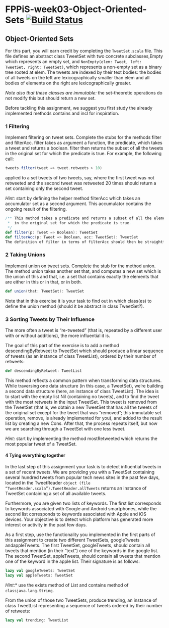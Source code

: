 # FPPiS-week03-Object-Oriented-Sets [![Build Status](https://travis-ci.org/christiangda/FPPiS-week03-Object-Oriented-Sets.png)](https://travis-ci.org/christiangda/FPPiS-week03-Object-Oriented-Sets)

## Object-Oriented Sets

For this part, you will earn credit by completing the `TweetSet.scala` file.
This file defines an abstract class TweetSet with two concrete subclasses,Empty
which represents an empty set, and
`NonEmpty(elem: Tweet, left: TweetSet, right: TweetSet)`, which represents a
non-empty set as a binary tree rooted at elem. The tweets are indexed by their
text bodies: the bodies of all tweets on the left are lexicographically smaller
than elem and all bodies of elements on the right are lexicographically greater.

*Note also that these classes are immutable:* the set-theoretic operations do
not modify this but should return a new set.

Before tackling this assignment, we suggest you first study the already
implemented methods contains and incl for inspiration.

### 1 Filtering

Implement filtering on tweet sets. Complete the stubs for the methods filter and
filterAcc. filter takes as argument a function, the predicate, which takes a
tweet and returns a boolean. filter then returns the subset of all the tweets
in the original set for which the predicate is true.
For example, the following call:

```scala
tweets.filter(tweet => tweet.retweets > 10)
```

applied to a set tweets of two tweets, say, where the first tweet was not
retweeted and the second tweet was retweeted 20 times should return a set
containing only the second tweet.

*Hint:* start by defining the helper method filterAcc which takes an accumulator
set as a second argument. This accumulator contains the ongoing result of the
filtering.

```scala
/** This method takes a predicate and returns a subset of all the elements
 *  in the original set for which the predicate is true.
 */
def filter(p: Tweet => Boolean): TweetSet
def filterAcc(p: Tweet => Boolean, acc: TweetSet): TweetSet
The definition of filter in terms of filterAcc should then be straightforward.
```

### 2 Taking Unions

Implement union on tweet sets. Complete the stub for the method union. The
method union takes another set that, and computes a new set which is the union
of this and that, i.e. a set that contains exactly the elements that are either
in this or in that, or in both.

```scala
def union(that: TweetSet): TweetSet
```

Note that in this exercise it is your task to find out in which class(es) to
define the union method (should it be abstract in class TweetSet?).

### 3 Sorting Tweets by Their Influence

The more often a tweet is “re-tweeted” (that is, repeated by a different user
  with or without additions), the more influential it is.

The goal of this part of the exercise is to add a method descendingByRetweet to
TweetSet which should produce a linear sequence of
tweets (as an instance of class TweetList), ordered by their number of retweets:

```scala
def descendingByRetweet: TweetList
```

This method reflects a common pattern when transforming data structures. While
traversing one data structure (in this case, a TweetSet), we’re building a
second data structure (here, an instance of class TweetList). The idea is to
start with the empty list Nil (containing no tweets), and to find the tweet with
the most retweets in the input TweetSet. This tweet is removed from the TweetSet
(that is, we obtain a new TweetSet that has all the tweets of the original set
  except for the tweet that was “removed”; this immutable set operation, remove,
  is already implemented for you), and added to the result list by creating a
  new Cons. After that, the process repeats itself, but now we are searching
  through a TweetSet with one less tweet.

*Hint:* start by implementing the method mostRetweeted which returns the most
popular tweet of a TweetSet.

#### 4 Tying everything together

In the last step of this assignment your task is to detect influential tweets
in a set of recent tweets. We are providing you with a TweetSet containing
several hundred tweets from popular tech news sites in the past few days,
located in the TweetReader
`object (file “TweetReader.scala”).TweetReader.allTweets` returns an instance
of TweetSet containing a set of all available tweets.

Furthermore, you are given two lists of keywords. The first list corresponds to
keywords associated with Google and Android smartphones, while the second list
corresponds to keywords associated with Apple and iOS devices. Your objective is
to detect which platform has generated more interest or activity in the past
few days.

As a first step, use the functionality you implemented in the first parts of
this assignment to create two different TweetSets, googleTweets andappleTweets.
The first TweetSet, googleTweets, should contain all tweets that mention
(in their “text”) one of the keywords in the google list. The second TweetSet,
appleTweets, should contain all tweets that mention one of the keyword in the
apple list. Their signature is as follows:

```scala
lazy val googleTweets: TweetSet
lazy val appleTweets: TweetSet
```

*Hint:** use the exists method of List and contains method
of `classjava.lang.String`.

From the union of those two TweetSets, produce trending, an instance of class
TweetList representing a sequence of tweets ordered by their number
of retweets:

```scala
lazy val trending: TweetList
```
